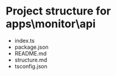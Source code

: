 # Project structure for apps\monitor\api

- index.ts
- package.json
- README.md
- structure.md
- tsconfig.json
